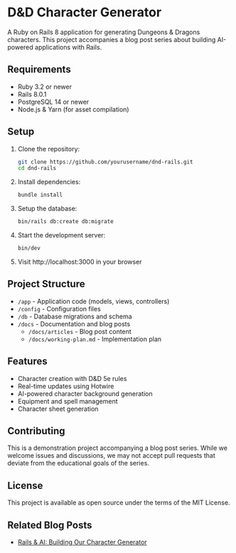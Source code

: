 # D&D Character Generator

A Ruby on Rails 8 application for generating Dungeons & Dragons characters. This project accompanies a blog post series about building AI-powered applications with Rails.

## Requirements

- Ruby 3.2 or newer
- Rails 8.0.1
- PostgreSQL 14 or newer
- Node.js & Yarn (for asset compilation)

## Setup

1. Clone the repository:

   ```bash
   git clone https://github.com/yourusername/dnd-rails.git
   cd dnd-rails
   ```

2. Install dependencies:

   ```bash
   bundle install
   ```

3. Setup the database:

   ```bash
   bin/rails db:create db:migrate
   ```

4. Start the development server:

   ```bash
   bin/dev
   ```

5. Visit http://localhost:3000 in your browser

## Project Structure

- `/app` - Application code (models, views, controllers)
- `/config` - Configuration files
- `/db` - Database migrations and schema
- `/docs` - Documentation and blog posts
  - `/docs/articles` - Blog post content
  - `/docs/working-plan.md` - Implementation plan

## Features

- Character creation with D&D 5e rules
- Real-time updates using Hotwire
- AI-powered character background generation
- Equipment and spell management
- Character sheet generation

## Contributing

This is a demonstration project accompanying a blog post series. While we welcome issues and discussions, we may not accept pull requests that deviate from the educational goals of the series.

## License

This project is available as open source under the terms of the MIT License.

## Related Blog Posts

- [Rails & AI: Building Our Character Generator](link-to-post)

